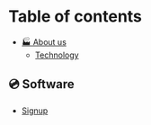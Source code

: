 # Table of contents

* [🏭 About us](README.md)
  * [Technology](master/technology.md)

## 💿 Software

* [Signup](software/signup.md)

